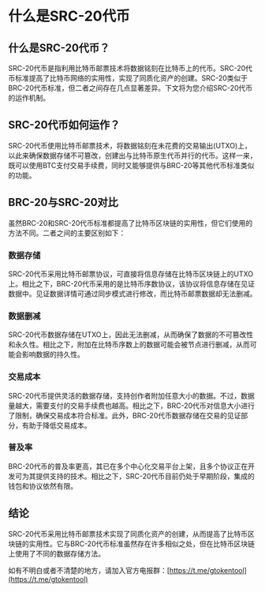 # 什么是SRC-20代币

## **什么是SRC-20代币？**

SRC-20代币是指利用比特币邮票技术将数据铭刻在比特币上的代币。SRC-20代币标准提高了比特币网络的实用性，实现了同质化资产的创建。SRC-20类似于BRC-20代币标准，但二者之间存在几点显著差异。下文将为您介绍SRC-20代币的运作机制。

## **SRC-20代币如何运作？**

SRC-20代币使用比特币邮票技术，将数据铭刻在未花费的交易输出(UTXO)上，以此来确保数据存储不可篡改，创建出与比特币原生代币并行的代币。这样一来，既可以使用BTC支付交易手续费，同时又能够提供与BRC-20等其他代币标准类似的功能。

## **BRC-20与SRC-20对比**

虽然BRC-20和SRC-20代币标准都提高了比特币区块链的实用性，但它们使用的方法不同。二者之间的主要区别如下：

### 数据存储

SRC-20代币采用比特币邮票协议，可直接将信息存储在比特币区块链上的UTXO上。相比之下，BRC-20代币采用的是比特币序数协议，该协议将信息存储在见证数据中。见证数据详情可通过同步模式进行修改，而比特币邮票数据却无法删减。

### 数据删减

SRC-20代币数据存储在UTXO上，因此无法删减，从而确保了数据的不可篡改性和永久性。相比之下，附加在比特币序数上的数据可能会被节点进行删减，从而可能会影响数据的持久性。

### 交易成本

SRC-20代币提供灵活的数据存储，支持创作者附加任意大小的数据。不过，数据量越大，需要支付的交易手续费也越高。相比之下，BRC-20代币对信息大小进行了限制，确保交易成本符合标准。此外，BRC-20代币数据存储在交易的见证部分，有助于降低交易成本。

### 普及率

BRC-20代币的普及率更高，其已在多个中心化交易平台上架，且多个协议正在开发可为其提供支持的技术。相比之下，SRC-20代币目前仍处于早期阶段，集成的钱包和协议依然有限。

## **结论**

SRC-20代币采用比特币邮票技术实现了同质化资产的创建，从而提高了比特币区块链的实用性。它与BRC-20代币标准虽然存在许多相似之处，但在比特币区块链上使用了不同的数据存储方法。



如有不明白或者不清楚的地方，请加入官方电报群：[https://t.me/gtokentool](https://t.me/gtokentool)
